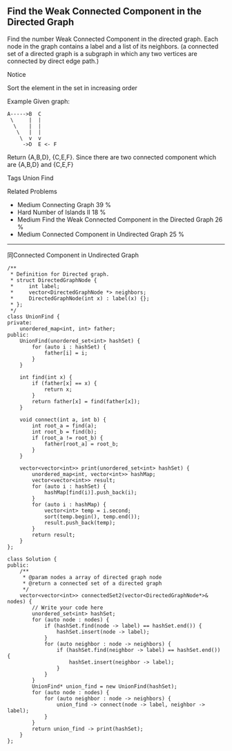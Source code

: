 ## Find the Weak Connected Component in the Directed Graph  ##

Find the number Weak Connected Component in the directed graph. Each node in the graph contains a label and a list of its neighbors. (a connected set of a directed graph is a subgraph in which any two vertices are connected by direct edge path.)

 Notice

Sort the element in the set in increasing order

Example
Given graph:

	A----->B  C
	 \     |  | 
	  \    |  |
	   \   |  |
	    \  v  v
	     ->D  E <- F
Return {A,B,D}, {C,E,F}. Since there are two connected component which are {A,B,D} and {C,E,F}

Tags 
Union Find

Related Problems 

- Medium Connecting Graph 39 %
- Hard Number of Islands II 18 %
- Medium Find the Weak Connected Component in the Directed Graph 26 %
- Medium Connected Component in Undirected Graph 25 %

----------
同Connected Component in Undirected Graph

	/**
	 * Definition for Directed graph.
	 * struct DirectedGraphNode {
	 *     int label;
	 *     vector<DirectedGraphNode *> neighbors;
	 *     DirectedGraphNode(int x) : label(x) {};
	 * };
	 */
	class UnionFind {
	private:
	    unordered_map<int, int> father;
	public:
	    UnionFind(unordered_set<int> hashSet) {
	        for (auto i : hashSet) {
	            father[i] = i;
	        }
	    }
	
	    int find(int x) {
	        if (father[x] == x) {
	            return x;
	        }
	        return father[x] = find(father[x]);
	    }
	
	    void connect(int a, int b) {
	        int root_a = find(a);
	        int root_b = find(b);
	        if (root_a != root_b) {
	            father[root_a] = root_b;
	        }
	    }
	
	    vector<vector<int>> print(unordered_set<int> hashSet) {
	        unordered_map<int, vector<int>> hashMap;
	        vector<vector<int>> result;
	        for (auto i : hashSet) {
	            hashMap[find(i)].push_back(i);
	        }
	        for (auto i : hashMap) {
	            vector<int> temp = i.second;
	            sort(temp.begin(), temp.end());
	            result.push_back(temp);
	        }
	        return result;
	    }
	};
	
	class Solution {
	public:
	    /**
	     * @param nodes a array of directed graph node
	     * @return a connected set of a directed graph
	     */
	    vector<vector<int>> connectedSet2(vector<DirectedGraphNode*>& nodes) {
	        // Write your code here
	        unordered_set<int> hashSet;
	        for (auto node : nodes) {
	            if (hashSet.find(node -> label) == hashSet.end()) {
	                hashSet.insert(node -> label);
	            }
	            for (auto neighbor : node -> neighbors) {
	                if (hashSet.find(neighbor -> label) == hashSet.end()) {
	                    hashSet.insert(neighbor -> label);
	                }
	            }
	        }
	        UnionFind* union_find = new UnionFind(hashSet);
	        for (auto node : nodes) {
	            for (auto neighbor : node -> neighbors) {
	                union_find -> connect(node -> label, neighbor -> label);
	            }
	        }
	        return union_find -> print(hashSet);
	    }
	};